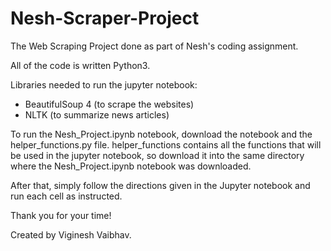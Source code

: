 # Nesh-Scraper-Project
The Web Scraping Project done as part of Nesh's coding assignment.

All of the code is written Python3.

Libraries needed to run the jupyter notebook:
  - BeautifulSoup 4 (to scrape the websites)
  - NLTK (to summarize news articles)

To run the Nesh_Project.ipynb notebook, download the notebook and the helper_functions.py file. helper_functions contains all the functions that will be used in the jupyter notebook, so download it into the same directory where the Nesh_Project.ipynb notebook was downloaded.

After that, simply follow the directions given in the Jupyter notebook and run each cell as instructed.

Thank you for your time!

Created by Viginesh Vaibhav.
